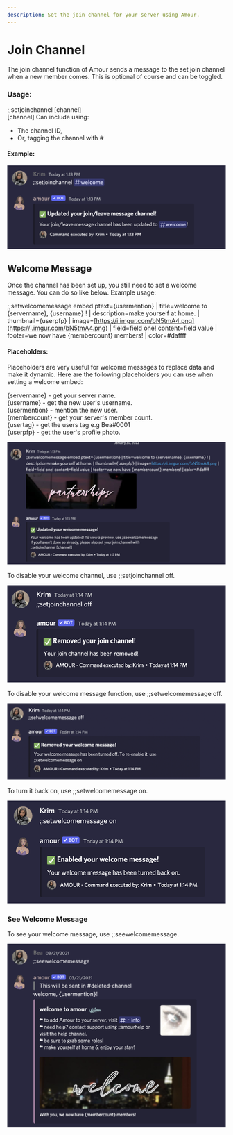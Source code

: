 ```yaml
---
description: Set the join channel for your server using Amour.
---
```


# Join Channel

The join channel function of Amour sends a message to the set join channel when a new member comes. This is optional of course and can be toggled.

### Usage:

;;setjoinchannel \[channel]\
\[channel] Can include using:

* The channel ID,
* Or, tagging the channel with #

#### Example:

![](<../.gitbook/assets/Screen Shot 2022-01-30 at 1.13.18 PM.png>)

## Welcome Message

Once the channel has been set up, you still need to set a welcome message. You can do so like below. Example usage:&#x20;

;;setwelcomemessage embed ptext={usermention} | title=welcome to {servername}, {username} ! | description=make yourself at home. | thumbnail={userpfp} | image=[https://i.imgur.com/bN5tmA4.png](https://i.imgur.com/bN5tmA4.png) | field=field one! content=field value | footer=we now have {membercount} members! | color=#daffff

#### Placeholders:

Placeholders are very useful for welcome messages to replace data and make it dynamic. Here are the following placeholders you can use when setting a welcome embed:

{servername} - get your server name.\
{username} - get the new user's username.\
{usermention} - mention the new user.\
{membercount} - get your server's member count.\
{usertag} - get the users tag e.g Bea#0001\
{userpfp} - get the user's profile photo.

![](<../.gitbook/assets/Screen Shot 2022-01-30 at 1.13.47 PM.png>)

To disable your welcome channel, use ;;setjoinchannel off.

![](<../.gitbook/assets/Screen Shot 2022-01-30 at 1.14.02 PM.png>)

To disable your welcome message function, use ;;setwelcomemessage off.

![](<../.gitbook/assets/Screen Shot 2022-01-30 at 1.14.42 PM.png>)

To turn it back on, use ;;setwelcomemessage on.

![](<../.gitbook/assets/Screen Shot 2022-01-30 at 1.15.17 PM.png>)

### See Welcome Message

To see your welcome message, use ;;seewelcomemessage.

![](<../.gitbook/assets/Screen Shot 2022-01-30 at 1.20.21 PM.png>)
